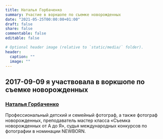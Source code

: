 ```yaml
---
title: Наталья Горбаченко 
summary: Участие в воркшопе по съемке новорожденных
date: "2021-05-25T00:00:00+01:00"
draft: false
share: false
commentable: false
editable: false

# Optional header image (relative to `static/media/` folder).
header:
  caption: ""
  image: ""
---
```

## 2017-09-09 я участвовала в воркшопе по съемке новорожденных
### [Наталья Горбаченко](https://gorbachenko.com)
Профессиональный детский и семейный фотограф, а также фотограф новорожденных, преподаватель мастер класса «Съемка новорожденных от A до Я», судья международных конкурсов по фотографии в номинации NEWBORN.